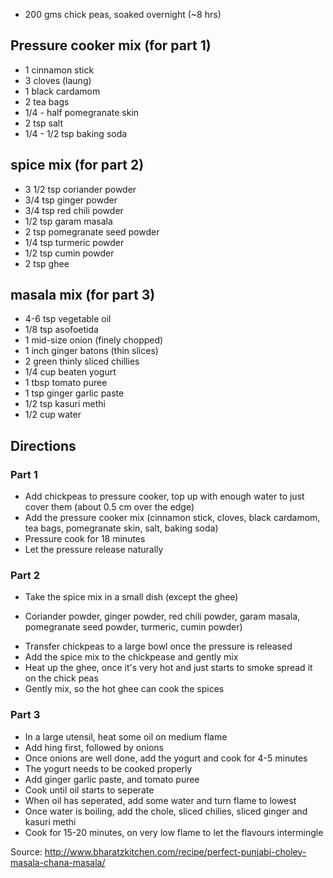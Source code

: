 * 200 gms chick peas, soaked overnight (~8 hrs)

## Pressure cooker mix (for part 1)
* 1 cinnamon stick
* 3 cloves (laung)
* 1 black cardamom
* 2 tea bags
* 1/4 - half pomegranate skin
* 2 tsp salt
* 1/4 - 1/2 tsp baking soda

## spice mix (for part 2)
* 3 1/2 tsp coriander powder
* 3/4 tsp ginger powder
* 3/4 tsp red chili powder
* 1/2 tsp garam masala
* 2 tsp pomegranate seed powder
* 1/4 tsp turmeric powder
* 1/2 tsp cumin powder
* 2 tsp ghee

## masala mix (for part 3)
* 4-6 tsp vegetable oil
* 1/8 tsp asofoetida
* 1 mid-size onion (finely chopped)
* 1 inch ginger batons (thin slices)
* 2 green thinly sliced chillies
* 1/4 cup beaten yogurt
* 1 tbsp tomato puree
* 1 tsp ginger garlic paste
* 1/2 tsp kasuri methi
* 1/2 cup water


## Directions

### Part 1 
* Add chickpeas to pressure cooker, top up with enough water to just cover them (about 0.5 cm over the edge)
* Add the pressure cooker mix (cinnamon stick, cloves, black cardamom, tea bags, pomegranate skin, salt, baking soda)
* Pressure cook for 18 minutes
* Let the pressure release naturally

### Part 2
* Take the spice mix in a small dish (except the ghee)
 - Coriander powder, ginger powder, red chili powder, garam masala, pomegranate seed powder, turmeric, cumin powder)
* Transfer chickpeas to a large bowl once the pressure is released
* Add the spice  mix to the chickpease and gently mix
* Heat up the ghee, once it's very hot and just starts to smoke spread it on the chick peas
* Gently mix, so the hot ghee can cook the spices


### Part 3
* In a large utensil, heat some oil on medium flame
* Add hing first, followed by onions
* Once onions are well done, add the yogurt and cook for 4-5 minutes
* The yogurt needs to be cooked properly
* Add ginger garlic paste, and tomato puree
* Cook until oil starts to seperate
* When oil has seperated, add some water and turn flame to lowest
* Once water is boiling, add the chole, sliced chilies, sliced ginger and kasuri methi
* Cook for 15-20 minutes, on very low flame to let the flavours intermingle

Source: http://www.bharatzkitchen.com/recipe/perfect-punjabi-choley-masala-chana-masala/
